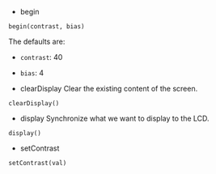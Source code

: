 * begin
```
begin(contrast, bias)
```
The defaults are:
* `contrast`: 40
* `bias`: 4

* clearDisplay
Clear the existing content of the screen.
```
clearDisplay()
```

* display
Synchronize what we want to display to the LCD.
```
display()
```

* setContrast
```
setContrast(val)
```